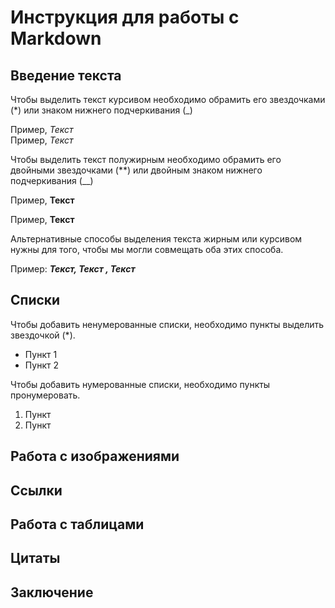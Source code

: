 # Инструкция для работы с Markdown

## Введение текста

Чтобы выделить текст курсивом необходимо обрамить его звездочками (*)  или знаком нижнего подчеркивания (_)

 Пример, *Текст*   
 Пример, _Текст_

Чтобы выделить текст полужирным необходимо обрамить его двойными звездочками (**) или двойным знаком нижнего подчеркивания (__)

Пример, **Текст**

Пример, __Текст__

Альтернативные способы выделения текста жирным или курсивом нужны для того, чтобы мы могли совмещать оба этих способа.

Пример: *__Текст, Текст , Текст__*


## Списки

Чтобы добавить ненумерованные списки, необходимо пункты выделить звездочкой (*).

* Пункт 1
* Пункт 2 

Чтобы добавить нумерованные списки, необходимо пункты пронумеровать.

1. Пункт
2. Пункт

## Работа с изображениями

## Ссылки

## Работа с таблицами

## Цитаты

## Заключение


